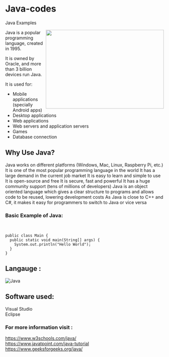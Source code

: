 # Java-codes
Java Examples

<img align="right" height="250" width="375" alt="" src="https://www.developer.com/wp-content/uploads/2021/09/Java-tutorials.jpg" />

Java is a popular programming language, created in 1995.

It is owned by Oracle, and more than 3 billion devices run Java.

It is used for:

* Mobile applications (specially Android apps)
* Desktop applications
* Web applications
* Web servers and application servers
* Games
* Database connection

## Why Use Java?
Java works on different platforms (Windows, Mac, Linux, Raspberry Pi, etc.)
It is one of the most popular programming language in the world
It has a large demand in the current job market
It is easy to learn and simple to use
It is open-source and free
It is secure, fast and powerful
It has a huge community support (tens of millions of developers)
Java is an object oriented language which gives a clear structure to programs and allows code to be reused, lowering development costs
As Java is close to C++ and C#, it makes it easy for programmers to switch to Java or vice versa

### Basic Example of Java:
<br>

```
public class Main {
  public static void main(String[] args) {
    System.out.println("Hello World");
  }
}
```

## Langauge :
![Java](https://img.shields.io/badge/java-%23ED8B00.svg?style=for-the-badge&logo=java&logoColor=white)

## Software used:
Visual Studio <br>
Eclipse <br>

### For more information visit :
https://www.w3schools.com/java/ <br>
https://www.javatpoint.com/java-tutorial <br>
https://www.geeksforgeeks.org/java/
